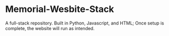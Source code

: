# Memorial-Wesbite-Stack
A full-stack repository. Built in Python, Javascript, and HTML; Once setup is complete, the website will run as intended.
